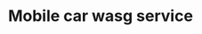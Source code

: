 ---
title: "Mobile car wasg service"
alt: "Thorough refurbishment of rims leaving them looking shiny and fresh"
description: "Thorough refurbishment of rims leaving them looking shiny and fresh"
category: "mobile-car-wash"
subcategory: "mobile-car-wash"
image: "/mobile-car-wash/rim-refurbishment.png"
ogImage: "/mobile-car-wash/Rim refurbishment.png"
colour: "blue"
pathtxt: "Mobile car wash"
published: true

subcategorycard:
  - published: false
    colour: "blue"
    description: "Mobile car wash subcategorycard description"
    path: "/"
    pathtxt: "Mobile car wash"
    image: "/mobile-car-wash/rim-refurbishment.png"

faqs:
  - question: "Mobile car wash q1?"
    answer: "You can return any item within 30 days of purchase."
  - question: "Mobile car wash q2?"
    answer: "Yes, we ship to most countries worldwide."
  - question: "Mobile car wash q3?"
    answer: "a3."

---